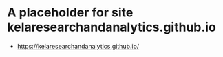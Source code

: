 # A placeholder for site kelaresearchandanalytics.github.io

- https://kelaresearchandanalytics.github.io/